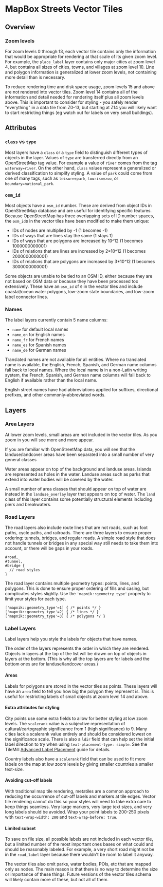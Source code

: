 MapBox Streets Vector Tiles
===========================

Overview
--------

### Zoom levels

For zoom levels 0 through 13, each vector tile contains only the information that would be appropriate for rendering at that scale of its given zoom level. For example, the `place_label` layer contains only major cities at zoom level 4, but contains all sizes of cities, towns, and villages at zoom level 10. Line and polygon information is generalized at lower zoom levels, not containing more detail than is necessary.

To reduce rendering time and disk space usage, zoom levels 15 and above are not rendered into vector tiles. Zoom level 14 contains all of the information and detail needed for rendering itself plus all zoom levels above. This is important to consider for styling - you safely render "everything" in a data tile from Z0-13, but starting at Z14 you will likely want to start restricting things (eg watch out for labels on very small buildings).

Attributes
----------

### `class` vs `type`

Most layers have a `class` or a `type` field to distinguish different types of objects in the layer. Values of `type` are transferred directly from an OpenStreetMap tag value. For example a value of `river` comes from the tag `waterway=river`. On the other hand, `class` values represent a generalized or derived classification to simplify styling. A value of `park` could come from one of many tags, such as `leisure=park`, `tourism=zoo`, or `boundary=national_park`.

### `osm_id`

Most objects have a `osm_id` number. These are derived from object IDs in OpenStreetMap database and are useful for identifying specific features. Because OpenStreetMap has three overlapping sets of ID number spaces, the `osm_id`s in the vector tiles have been modified to make them unique:

- IDs of nodes are multiplied by -1 (1 becomes -1)
- IDs of ways that are lines stay the same (1 stays 1)
- IDs of ways that are polygons are increased by 10^12 (1 becomes 1000000000001)
- IDs of relations that are lines are increased by 2\*10^12  (1 becomes 2000000000001)
- IDs of relations that are polygons are increased by 3\*10^12 (1 becomes 3000000000001)

Some objects are unable to be tied to an OSM ID, either because they are not based on OSM data or because they have been processed too extensively. These have an `osm_id` of `0` in the vector tiles and include coastal/ocean water polygons, low-zoom state boundaries, and low-zoom label connector lines.

### Names

The label layers currently contain 5 name columns:

- `name` for default local names
- `name_en` for English names
- `name_fr` for French names
- `name_es` for Spanish names
- `name_de` for German names

Translated names are not available for all entities. Where no translated name is available, the English, French, Spanish, and German name columns fall back to local names. Where the local name is in a non-Latin writing system, the French, Spanish, and German name columns will fall back to English if available rather than the local name.

English street names have had abbreviations applied for suffixes, directional prefixes, and other commonly-abbreviated words.


Layers
------

### Area Layers

At lower zoom levels, small areas are not included in the vector tiles. As you zoom in you will see more and more appear.

If you are familiar with OpenStreetMap data, you will see that the landuse/landcover areas have been separated into a small number of very general classes

Water areas appear on top of the background and landuse areas. Islands are represented as holes in the water. Landuse areas such as parks that extend into water bodies will be covered by the water.

A small number of area classes that should appear on top of water are instead in the `landuse_overlay` layer that appears on top of water. The `land` class of this layer contains some potentially structural elements including piers and breakwaters.


### Road Layers

The road layers also include route lines that are not roads, such as foot paths, cycle paths, and railroads. There are three layers to ensure proper ordering: tunnels, bridges, and regular roads. A simple road style that does not handle tunnels or bridges in any special way still needs to take them into account, or there will be gaps in your roads.

    #road,
    #tunnel,
    #bridge {
      // road styles
    }

The road layer contains multiple geometry types: points, lines, and polygons. This is done to ensure proper ordering of fills and casing, but complicates styles slightly. Use the `'mapnik::geometry_type'` property to limit your styles for each type.

    ['mapnik::geometry_type'=1] { /* points */ }
    ['mapnik::geometry_type'=2] { /* lines */ }
    ['mapnik::geometry_type'=3] { /* polygons */ }


### Label Layers

Label layers help you style the labels for objects that have names.

The order of the layers represents the order in which they are rendered. Objects in layers at the top of the list will be drawn on top of objects in layers at the bottom. (This is why all the top layers are for labels and the bottom ones are for landuse/landcover areas.)

#### Areas

Labels for polygons are stored in the vector tiles as points. These layers will have an `area` field to tell you how big the polygon they represent is. This is useful for restricting labels of small objects at zoom level 14 and above.

#### Extra attributes for styling

City points use some extra fields to allow for better styling at low zoom levels. The `scalerank` value is a subjective representation of cultural/cartographic significance from 1 (high significance) to 9. Many cities lack a scalerank value entirely and should be considered lowest on the significance scale. There is also a `ldir` field that can help set the initial label direction to try when using `text-placement-type: simple`. See the TileMill [Advanced Label Placement][1] guide for details.

[1]: http://mapbox.com/tilemill/docs/guides/labels-advanced/

Country labels also have a `scalerank` field that can be used to fit more labels on the map at low zoom levels by giving smaller countries a smaller text-size.

#### Avoiding cut-off labels

With traditional map tile rendering, metatiles are a common approach to reducing the occurrence of cut-off labels and markers at tile edges. Vector tile rendering cannot do this so your styles will need to take extra care to keep things seamless. Very large markers, very large text sizes, and very long labels should be avoided. Wrap your point labels to 200-250 pixels with `text-wrap-width: 200` and `text-wrap-before: true`.

#### Limited subset

To save on file size, all possible labels are not included in each vector tile, but a limited number of the most important ones bases on what could and should be reasonably labeled. For example, a very short road might not be in the `road_label` layer because there wouldn't be room to label it anyway.

The vector tiles also omit parks, water bodies, POIs, etc that are mapped only as nodes. The main reason is that there is no way to determine the size or importance of these things. Future versions of the vector tiles schema will likely contain more of these, but not all of them.
